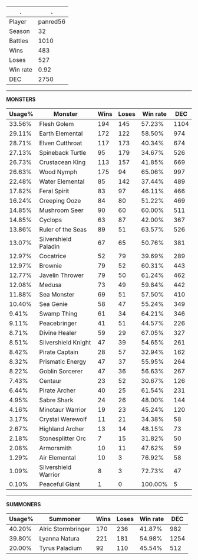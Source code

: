 .|.
|-|-
Player|panred56
Season|32
Battles|1010
Wins|483
Loses|527
Win rate|0.92
DEC|2750

---
**MONSTERS**

Usage%|Monster|Wins|Loses|Win rate|DEC|
-|-|-|-|-|-|
33.56%|Flesh Golem|194|145|57.23%|1104|
29.11%|Earth Elemental|172|122|58.50%|974|
28.71%|Elven Cutthroat|117|173|40.34%|674|
27.13%|Spineback Turtle|95|179|34.67%|526|
26.73%|Crustacean King|113|157|41.85%|669|
26.63%|Wood Nymph|175|94|65.06%|997|
22.48%|Water Elemental|85|142|37.44%|489|
17.82%|Feral Spirit|83|97|46.11%|466|
16.24%|Creeping Ooze|84|80|51.22%|469|
14.85%|Mushroom Seer|90|60|60.00%|511|
14.85%|Cyclops|63|87|42.00%|367|
13.86%|Ruler of the Seas|89|51|63.57%|526|
13.07%|Silvershield Paladin|67|65|50.76%|381|
12.97%|Cocatrice|52|79|39.69%|289|
12.97%|Brownie|79|52|60.31%|443|
12.77%|Javelin Thrower|79|50|61.24%|462|
12.08%|Medusa|73|49|59.84%|442|
11.88%|Sea Monster|69|51|57.50%|410|
10.40%|Sea Genie|58|47|55.24%|349|
9.41%|Swamp Thing|61|34|64.21%|346|
9.11%|Peacebringer|41|51|44.57%|226|
8.71%|Divine Healer|59|29|67.05%|327|
8.51%|Silvershield Knight|47|39|54.65%|261|
8.42%|Pirate Captain|28|57|32.94%|162|
8.32%|Prismatic Energy|47|37|55.95%|264|
8.22%|Goblin Sorcerer|47|36|56.63%|267|
7.43%|Centaur|23|52|30.67%|126|
6.44%|Pirate Archer|40|25|61.54%|231|
4.95%|Sabre Shark|24|26|48.00%|144|
4.16%|Minotaur Warrior|19|23|45.24%|120|
3.17%|Crystal Werewolf|11|21|34.38%|58|
2.67%|Highland Archer|13|14|48.15%|73|
2.18%|Stonesplitter Orc|7|15|31.82%|50|
2.08%|Armorsmith|10|11|47.62%|59|
1.29%|Air Elemental|10|3|76.92%|58|
1.09%|Silvershield Warrior|8|3|72.73%|47|
0.10%|Peaceful Giant|1|0|100.00%|5|

---
**SUMMONERS**

Usage%|Summoner|Wins|Loses|Win rate|DEC|
-|-|-|-|-|-|
40.20%|Alric Stormbringer|170|236|41.87%|982|
39.80%|Lyanna Natura|221|181|54.98%|1254|
20.00%|Tyrus Paladium|92|110|45.54%|512|

